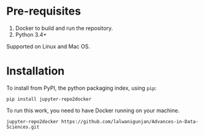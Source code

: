 # Pre-requisites

1. Docker to build and run the repository.
2. Python 3.4+

Supported on Linux and Mac OS.

# Installation

To install from PyPI, the python packaging index, using ```pip```:
```
pip install jupyter-repo2docker
```

To run this work, you need to have Docker running on your machine.

```
jupyter-repo2docker https://github.com/lalwanigunjan/Advances-in-Data-Sciences.git
```
